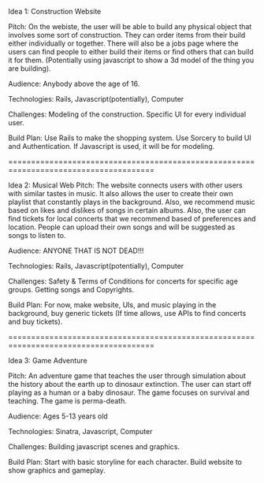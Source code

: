 Idea 1: Construction Website

Pitch:
On the webiste, the user will be able to build any physical object that involves some sort of construction. They can order items from their build either individually or together. There will also be a jobs page where the users can find people to either build their items or find others that can build it for them. (Potentially using javascript to show a 3d model of the thing you are building).


Audience:
Anybody above the age of 16.


Technologies:
Rails, Javascript(potentially), Computer


Challenges:
Modeling of the construction.
Specific UI for every individual user.


Build Plan:
Use Rails to make the shopping system.
Use Sorcery to build UI and Authentication.
If Javascript is used, it will be for modeling.

======================================================================================

Idea 2: Musical Web
Pitch:
The website connects users with other users with similar tastes in music. It also allows the user to create their own playlist that constantly plays in the background. Also, we recommend music based on likes and dislikes of songs in certain albums. Also, the user can find tickets for local concerts that we recommend based of preferences and location. People can upload their own songs and will be suggested as songs to listen to.


Audience:
ANYONE THAT IS NOT DEAD!!!


Technologies:
Rails, Javascript(potentially), Computer


Challenges:
Safety & Terms of Conditions for concerts for specific age groups.
Getting songs and Copyrights.


Build Plan:
For now, make website, UIs, and music playing in the background, buy generic tickets  (If time allows, use APIs to find concerts and buy tickets).

======================================================================================

Idea 3: Game Adventure

Pitch:
An adventure game that teaches the user through simulation about the history about the earth up to dinosaur extinction. The user can start off playing as a human or a baby dinosaur. The game focuses on survival and teaching. The game is perma-death.


Audience:
Ages 5-13 years old


Technologies:
Sinatra, Javascript, Computer


Challenges:
Building javascript scenes and graphics.


Build Plan:
Start with basic storyline for each character.
Build website to show graphics and gameplay.